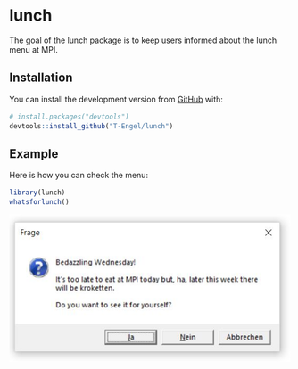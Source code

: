 
<!-- README.md is generated from README.Rmd. Please edit that file -->

# lunch

<!-- badges: start -->

<!-- badges: end -->

The goal of the lunch package is to keep users informed about the lunch
menu at MPI.

## Installation

You can install the development version from
[GitHub](https://github.com/) with:

``` r
# install.packages("devtools")
devtools::install_github("T-Engel/lunch")
```

## Example

Here is how you can check the menu:

``` r
library(lunch)
whatsforlunch()
```

![Example output](man/figures/README-Example1.JPG)
